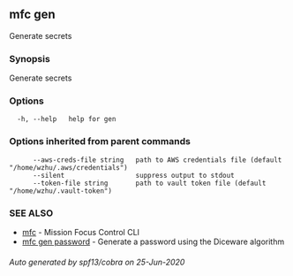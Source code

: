 ## mfc gen

Generate secrets

### Synopsis

Generate secrets

### Options

```
  -h, --help   help for gen
```

### Options inherited from parent commands

```
      --aws-creds-file string   path to AWS credentials file (default "/home/wzhu/.aws/credentials")
      --silent                  suppress output to stdout
      --token-file string       path to vault token file (default "/home/wzhu/.vault-token")
```

### SEE ALSO

* [mfc](mfc.md)	 - Mission Focus Control CLI
* [mfc gen password](mfc_gen_password.md)	 - Generate a password using the Diceware algorithm

###### Auto generated by spf13/cobra on 25-Jun-2020
